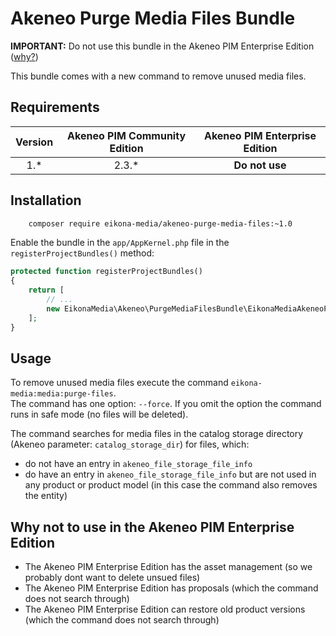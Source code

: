 # Akeneo Purge Media Files Bundle

__IMPORTANT:__ Do not use this bundle in the Akeneo PIM Enterprise Edition ([why?](#why-not-to-use-in-the-akeneo-pim--enterprise-edition))

This bundle comes with a new command to remove unused media files.

## Requirements

| Version | Akeneo PIM Community Edition | Akeneo PIM Enterprise Edition |
|:-------:|:----------------------------:|:-----------------------------:|
| 1.*     | 2.3.*                        | __Do not use__                |


## Installation

```bash
    composer require eikona-media/akeneo-purge-media-files:~1.0
```

Enable the bundle in the `app/AppKernel.php` file in the `registerProjectBundles()` method:
```php
protected function registerProjectBundles()
{
    return [
        // ...
        new EikonaMedia\Akeneo\PurgeMediaFilesBundle\EikonaMediaAkeneoPurgeMediaFilesBundle(),
    ];
}
```

## Usage

To remove unused media files execute the command `eikona-media:media:purge-files`.  
The command has one option: `--force`. If you omit the option the command runs in safe mode (no files will be deleted).

The command searches for media files in the catalog storage directory (Akeneo parameter: `catalog_storage_dir`) for files, which:
- do not have an entry in `akeneo_file_storage_file_info`
- do have an entry in `akeneo_file_storage_file_info` but are not used in any product or product model (in this case the command also removes the entity)

## Why not to use in the Akeneo PIM Enterprise Edition

- The Akeneo PIM Enterprise Edition has the asset management (so we probably dont want to delete unsued files)
- The Akeneo PIM Enterprise Edition has proposals (which the command does not search through)
- The Akeneo PIM Enterprise Edition can restore old product versions (which the command does not search through)
